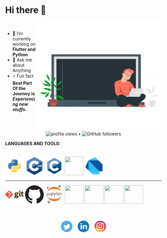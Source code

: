 # Hi there 👋
<a target="_blank" rel="noopener noreferrer" href="https://github.com/bkrroy/bkrroy/blob/main/56922-code-typing-concept.gif"><img align="right" height="350" width="400" alt="GIF" src="https://github.com/bkrroy/bkrroy/blob/main/56922-code-typing-concept.gif" data-canonical-src="https://miro.medium.com/max/1360/1*IRGHmiGsa16stedQvIaZfw.gif" style="max-width:100%; "></a>
<br/>

- 🔭 I’m currently working on **Flutter and Python**
- 💬 Ask me about Anything
- ⚡ Fun fact: **Best Part Of the Journey is *Experiencing new stuffs*.**

<br/>
<br/>

<p align="center">
  <img src="https://gpvc.arturio.dev/bkrroy" alt="profile views"> •  
  <img alt="GitHub followers" src="https://img.shields.io/github/followers/bkrroy?label=bkrroy&style=social">
</p>

**LANGUAGES AND TOOLS:**  
<br/>
<br/>
<code><img height="60" width="60" src="https://raw.githubusercontent.com/github/explore/80688e429a7d4ef2fca1e82350fe8e3517d3494d/topics/python/python.png"></code>
<code><img height="60" width="60" src="https://raw.githubusercontent.com/github/explore/80688e429a7d4ef2fca1e82350fe8e3517d3494d/topics/cpp/cpp.png"></code>
<code><img height="60" width="60" src="https://raw.githubusercontent.com/github/explore/80688e429a7d4ef2fca1e82350fe8e3517d3494d/topics/c/c.png"></code>
<code><img height="60" width="60" src="https://miro.medium.com/max/1000/1*ilC2Aqp5sZd1wi0CopD1Hw.png"></code>
<code><img height="60" width="60" src="https://raw.githubusercontent.com/github/explore/80688e429a7d4ef2fca1e82350fe8e3517d3494d/topics/dart/dart.png"></code>
***
<code><img height="60" width="60" src="https://raw.githubusercontent.com/github/explore/80688e429a7d4ef2fca1e82350fe8e3517d3494d/topics/git/git.png"></code>
<code><img height="60" width="60" src="https://raw.githubusercontent.com/github/explore/80688e429a7d4ef2fca1e82350fe8e3517d3494d/topics/github-api/github-api.png"></code>
<code><img height="60" width="60" src="https://raw.githubusercontent.com/github/explore/80688e429a7d4ef2fca1e82350fe8e3517d3494d/topics/jupyter-notebook/jupyter-notebook.png"></code>
<code><img height="60" width="60" src="https://avatars.githubusercontent.com/u/1335026?s=200&v=4"></code>
<code><img height="60" width="60" src="https://miro.medium.com/max/600/1*u9Rw2zT1kQl0I0Oa-9vc_g.png"></code>
<code><img height="60" width="60" src="https://cdn.worldvectorlogo.com/logos/django.svg"></code>
<code><img height="60" width="60" src="https://miro.medium.com/max/800/1*Q5EUk28Xc3iCDoMSkrd1_w.png"></code>

<br/>

<!-- **GITHUB STATS:**  
<br/>
<br/>
<a href="https://github.com/bkrroy">
  <img align="center" src="https://github-readme-stats.vercel.app/api?username=bkrroy&show_icons=true&hide_border=false&title_color=ffffff&amp&icon_color=bb2acf&amp&text_color=daf7dc&amp&bg_color=191919"/>
</a>
<a href="https://github.com/bkrroy">
  <img align="center" height="195px" src="https://github-readme-stats.vercel.app/api/top-langs/?username=bkrroy&theme=dark&hide_langs_below=0" />
</a> -->

<p align="center">
<a href="https://twitter.com/bkroy07" target="blank"><img align="center" src="https://github.com/bkrroy/bkrroy/blob/main/69061-twitter-subtle.gif" alt="bkroy07" height="50" width="50" /></a>
<a href="https://www.linkedin.com/in/brajesh-kumar-roy-925b2119b/" target="blank"><img align="center" src="https://github.com/bkrroy/bkrroy/blob/main/69066-linkedin-subtle.gif" alt="BrajeshKumarRoy" height="50" width="50" /></a>
<a href="https://www.instagram.com/bkrroy/" target="blank"><img align="center" src="https://github.com/bkrroy/bkrroy/blob/main/69057-instagram.gif" alt="BrajeshKumarRoy" height="50" width="50" /></a>
</p>
